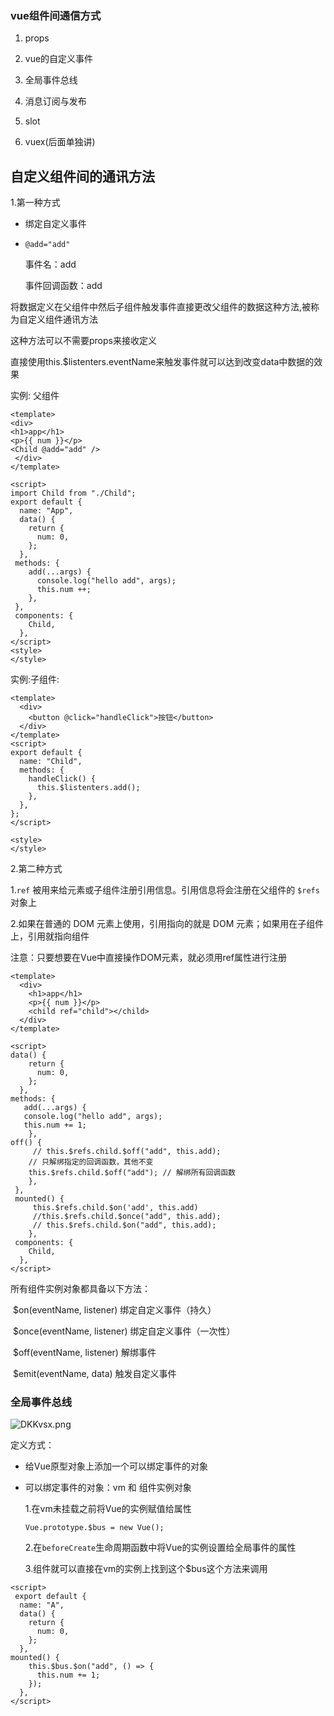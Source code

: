 ### vue组件间通信方式

1)   props

2)   vue的自定义事件 

3)   全局事件总线

4)   消息订阅与发布

5)   slot

6)   vuex(后面单独讲)



## 自定义组件间的通讯方法

1.第一种方式

-  绑定自定义事件

- `@add="add"`

  事件名：add

  事件回调函数：add

将数据定义在父组件中然后子组件触发事件直接更改父组件的数据这种方法,被称为自定义组件通讯方法

这种方法可以不需要props来接收定义

直接使用this.$listenters.eventName来触发事件就可以达到改变data中数据的效果

实例: 父组件

```vue
<template>
<div>
<h1>app</h1>
<p>{{ num }}</p>
<Child @add="add" />
 </div>
</template>

<script>
import Child from "./Child";
export default {
  name: "App",
  data() {
    return {
      num: 0,
    };
  },
 methods: {
    add(...args) {
      console.log("hello add", args);
      this.num ++;
    },
 },
 components: {
    Child,
  },
</script>
<style>
</style>
```

实例:子组件:

```vue
<template>
  <div>
    <button @click="handleClick">按钮</button>
  </div>
</template>
<script>
export default {
  name: "Child",
  methods: {
    handleClick() {
      this.$listenters.add();
    },
  },
};
</script>

<style>
</style>
```

2.第二种方式

1.`ref` 被用来给元素或子组件注册引用信息。引用信息将会注册在父组件的 `$refs` 对象上

2.如果在普通的 DOM 元素上使用，引用指向的就是 DOM 元素；如果用在子组件上，引用就指向组件

注意：只要想要在Vue中直接操作DOM元素，就必须用ref属性进行注册

```vue
<template>
  <div>
    <h1>app</h1>
    <p>{{ num }}</p>
	<child ref="child"></child>
  </div>
</template>

<script>
data() {
    return {
      num: 0,
    };
  },
methods: {
   add(...args) {
   console.log("hello add", args);
   this.num += 1;
    },
off() {
     // this.$refs.child.$off("add", this.add); 
    // 只解绑指定的回调函数，其他不变
	this.$refs.child.$off("add"); // 解绑所有回调函数
    },
 },
 mounted() {
     this.$refs.child.$on('add', this.add)
     //this.$refs.child.$once("add", this.add);
     // this.$refs.child.$on("add", this.add);
    },
 components: {
    Child,
  },
</script>
```

 所有组件实例对象都具备以下方法：

​    $on(eventName, listener)   绑定自定义事件（持久）

​    $once(eventName, listener)  绑定自定义事件（一次性）

​    $off(eventName, listener)  解绑事件

​    $emit(eventName, data)    触发自定义事件





### 全局事件总线

<img src="https://s3.ax1x.com/2020/11/19/DKKvsx.png" alt="DKKvsx.png" border="0" />

定义方式：

- 给Vue原型对象上添加一个可以绑定事件的对象

- 可以绑定事件的对象：vm 和 组件实例对象

  1.在vm未挂载之前将Vue的实例赋值给属性

  `Vue.prototype.$bus = new Vue();`

  2.在`beforeCreate`生命周期函数中将Vue的实例设置给全局事件的属性

  3.组件就可以直接在vm的实例上找到这个$bus这个方法来调用

```vue
<script>
 export default {
  name: "A",
  data() {
    return {
      num: 0,
    };
  },
mounted() {
    this.$bus.$on("add", () => {
      this.num += 1;
    });
  },
</script>
```

